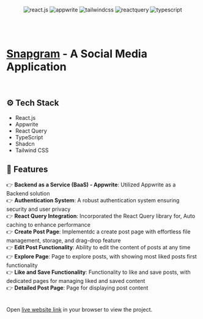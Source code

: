 <div align='center'>
    <br />
        <a href='https://dima-snapgram.netlify.app/'>
        </a>
    <br />
    <div>
    <img src="https://img.shields.io/badge/-React_JS-black?style=for-the-badge&logoColor=white&logo=react&color=61DAFB" alt="react.js" />
    <img src="https://img.shields.io/badge/-Appwrite-black?style=for-the-badge&logoColor=white&logo=appwrite&color=FD366E" alt="appwrite" />
    <img src="https://img.shields.io/badge/-Tailwind_CSS-black?style=for-the-badge&logoColor=white&logo=tailwindcss&color=06B6D4" alt="tailwindcss" />
    <img src="https://img.shields.io/badge/-React_Query-black?style=for-the-badge&logoColor=white&logo=reactquery&color=FF4154" alt="reactquery" />
    <img src="https://img.shields.io/badge/-Typescript-black?style=for-the-badge&logoColor=white&logo=typescript&color=3178C6" alt="typescript" />
  </div>
  
  <br />    
  <br />    
  <br />    
</div>

# [Snapgram]() - A Social Media Application

<br />

## ⚙️ Tech Stack

-   React.js
-   Appwrite
-   React Query
-   TypeScript
-   Shadcn
-   Tailwind CSS

## 🔋 Features

👉 **Backend as a Service (BaaS) - Appwrite**: Utilized Appwrite as a Backend solution  
👉 **Authentication System**: A robust authentication system ensuring security and user privacy  
👉 **React Query Integration**: Incorporated the React Query library for, Auto caching to enhance performance  
👉 **Create Post Page**: Implementdc a create post page with effortless file management, storage, and drag-drop feature  
👉 **Edit Post Functionality**: Ability to edit the content of posts at any time  
👉 **Explore Page**: Page to explore posts, with showing most liked posts first functionality  
👉 **Like and Save Functionality**: Functionality to like and save posts, with dedicated pages for managing liked and saved content  
👉 **Detailed Post Page**: Page for displaying post content  
 <br />
<br />
Open [live website link](https://dima-snapgram.netlify.app/) in your browser to view the project.
